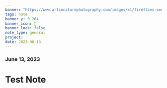```yaml
---
banner: "https://www.artinnaturephotography.com/images/xl/fireflies-smoky-mountains-20130610_1167.jpg"
tags: note
banner_y: 0.264
banner_icon: 📒
banner_lock: false
note_type: general
project: 
date: 2023-06-13
---
```


### June 13, 2023

# Test Note

